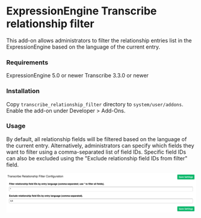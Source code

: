 # ExpressionEngine Transcribe relationship filter

This add-on allows administrators to filter the relationship entries list in the ExpressionEngine based on the language of the current entry.

### Requirements

ExpressionEngine 5.0 or newer
Transcribe 3.3.0 or newer


### Installation

Copy ```transcribe_relationship_filter``` directory to ```system/user/addons```. Enable the add-on under Developer > Add-Ons.

### Usage

By default, all relationship fields will be filtered based on the language of the current entry. Alternatively, administrators can specify which fields they want to filter using a comma-separated list of field IDs. Specific field IDs can also be excluded using the "Exclude relationship field IDs from filter" field.

![Screenshot](https://github.com/justinmacneil/expressionengine-transcribe-relationship-filter/blob/master/screenshot.png)
